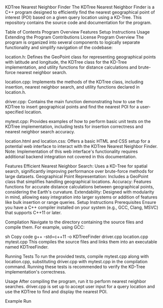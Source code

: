 KDTree Nearest Neighbor Finder
The KDTree Nearest Neighbor Finder is a C++ program designed to efficiently find the nearest geographical point of interest (POI) based on a given query location using a KD-Tree. This repository contains the source code and documentation for the program.

Table of Contents
Program Overview
Features
Setup Instructions
Usage
Extending the Program
Contributions
License
Program Overview
The program is organized into several components to logically separate functionality and simplify navigation of the codebase:

location.h: Defines the GeoPoint class for representing geographical points with latitude and longitude, the KDTree class for the KD-Tree implementation, and utility functions for distance calculations and brute-force nearest neighbor search.

location.cpp: Implements the methods of the KDTree class, including insertion, nearest neighbor search, and utility functions declared in location.h.

driver.cpp: Contains the main function demonstrating how to use the KDTree to insert geographical points and find the nearest POI for a user-specified location.

mytest.cpp: Provides examples of how to perform basic unit tests on the KDTree implementation, including tests for insertion correctness and nearest neighbor search accuracy.

location.html and location.css: Offers a basic HTML and CSS setup for a potential web interface to interact with the KDTree Nearest Neighbor Finder. Note: Implementation of this web interface's functionality requires additional backend integration not covered in this documentation.

Features
Efficient Nearest Neighbor Search: Uses a KD-Tree for spatial search, significantly improving performance over brute-force methods for large datasets.
Geographical Point Representation: Includes a GeoPoint class that simplifies handling geographical locations.
Accuracy: Features functions for accurate distance calculations between geographical points, considering the Earth's curvature.
Extendability: Designed with modularity in mind, allowing easy integration into larger systems or addition of features like bulk insertion or range queries.
Setup Instructions
Prerequisites
Ensure you have a C++ compiler installed on your system (e.g., GCC, Clang, MSVC) that supports C++11 or later.

Compilation
Navigate to the directory containing the source files and compile them. For example, using GCC:

sh
Copy code
g++ -std=c++11 -o KDTreeFinder driver.cpp location.cpp mytest.cpp
This compiles the source files and links them into an executable named KDTreeFinder.

Running Tests
To run the provided tests, compile mytest.cpp along with location.cpp, substituting driver.cpp with mytest.cpp in the compilation command. Running these tests is recommended to verify the KD-Tree implementation's correctness.

Usage
After compiling the program, run it to perform nearest neighbor searches. driver.cpp is set up to accept user input for a query location and use the KDTree to find and display the nearest POI.

Example Run
